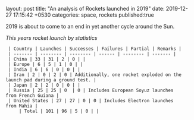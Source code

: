 layout: post 
title:  "An analysis of Rockets launched in 2019"
date:   2019-12-27 17:15:42 +0530
categories: space, rockets
published:true

2019 is about to come to an end in yet another cycle around the Sun.

*This years rocket launch by statistics*
<div class="datatable-begin"></div>
						
     | Country | Launches | Successes | Failures | Partial | Remarks |
	 | ------- | -------- | -------- | ------ | -------- | ------- |				  	
	 | China | 33 | 31 | 2 | 0 | |	
	 | Europe | 6 | 5 | 1 | 0 | |
	 | India | 6 | 6 | 0 | 0 | |
	 | Iran | 2 | 0 | 2 | 0 | Additionally, one rocket exploded on the launch pad during a ground test. |
	 | Japan | 2 | 2 | 0 | 0 | |
	 | Russia | 25 | 25 | 0  | 0 | Includes European Soyuz launches from French Guiana |
	 | United States | 27 | 27 | 0 | 0 | Includes Electron launches from Mahia |
         | Total | 101 | 96 | 5 | 0 | |	

<div class="datatable-end"></div>
